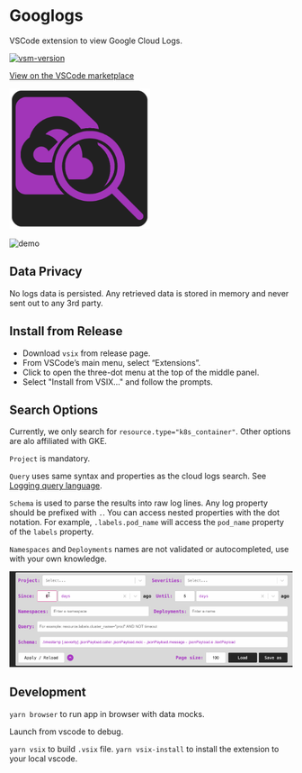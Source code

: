 # Googlogs

VSCode extension to view Google Cloud Logs.

[![vsm-version](https://img.shields.io/visual-studio-marketplace/v/reallyliri.googlogs)](https://marketplace.visualstudio.com/items?itemName=reallyliri.googlogs)

[View on the VSCode marketplace](https://marketplace.visualstudio.com/items?itemName=reallyliri.googlogs)

<img src="res/icon.png" alt="icon" width="250">

![demo](res/demo.gif)

## Data Privacy

No logs data is persisted. Any retrieved data is stored in memory and never sent out to any 3rd party.

## Install from Release

* Download `vsix` from release page.
* From VSCode’s main menu, select “Extensions”.
* Click to open the three-dot menu at the top of the middle panel.
* Select "Install from VSIX..." and follow the prompts.

## Search Options

Currently, we only search for `resource.type="k8s_container"`. Other options are alo affiliated with GKE.

`Project` is mandatory.

`Query` uses same syntax and properties as the cloud logs search.
See [Logging query language](https://cloud.google.com/logging/docs/view/logging-query-language).

`Schema` is used to parse the results into raw log lines. Any log property should be prefixed with `.`. You can access
nested properties with the dot notation. For example, `.labels.pod_name` will access the `pod_name` property of
the `labels` property.

`Namespaces` and `Deployments` names are not validated or autocompleted, use with your own knowledge.

![demo](res/opts.gif)

## Development

`yarn browser` to run app in browser with data mocks.

Launch from vscode to debug.

`yarn vsix` to build `.vsix` file. `yarn vsix-install` to install the extension to your local vscode.
